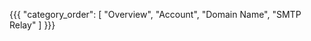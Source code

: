 {{{
  "category_order": [
    "Overview",
    "Account",
    "Domain Name",
    "SMTP Relay"
  ] 
}}}